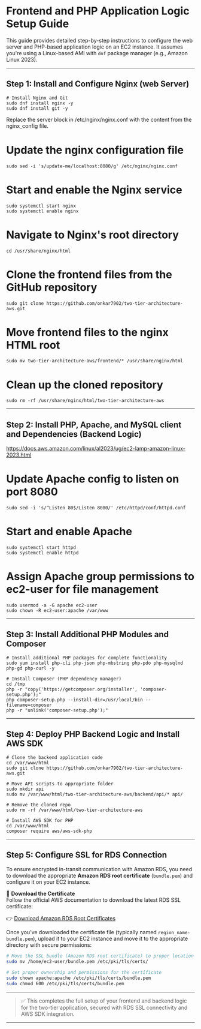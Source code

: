 # Frontend and PHP Application Logic Setup Guide

This guide provides detailed step-by-step instructions to configure the web server and PHP-based application logic on an EC2 instance. It assumes you're using a Linux-based AMI with `dnf` package manager (e.g., Amazon Linux 2023).

---

## Step 1: Install and Configure Nginx (web Server)

```
# Install Nginx and Git
sudo dnf install nginx -y
sudo dnf install git -y
```

Replace the server block in /etc/nginx/nginx.conf with the content from the nginx_config file.

# Update the nginx configuration file
```
sudo sed -i 's/update-me/localhost:8080/g' /etc/nginx/nginx.conf
```

# Start and enable the Nginx service
```
sudo systemctl start nginx
sudo systemctl enable nginx
```

# Navigate to Nginx's root directory
```
cd /usr/share/nginx/html
```

# Clone the frontend files from the GitHub repository
```
sudo git clone https://github.com/onkar7902/two-tier-architecture-aws.git
```

# Move frontend files to the nginx HTML root
```
sudo mv two-tier-architecture-aws/frontend/* /usr/share/nginx/html
```

# Clean up the cloned repository
```
sudo rm -rf /usr/share/nginx/html/two-tier-architecture-aws
```

---

## Step 2: Install PHP, Apache, and MySQL client and Dependencies (Backend Logic)
https://docs.aws.amazon.com/linux/al2023/ug/ec2-lamp-amazon-linux-2023.html


# Update Apache config to listen on port 8080
```
sudo sed -i 's/^Listen 80$/Listen 8080/' /etc/httpd/conf/httpd.conf
```

# Start and enable Apache
```
sudo systemctl start httpd
sudo systemctl enable httpd
```

# Assign Apache group permissions to ec2-user for file management
```
sudo usermod -a -G apache ec2-user
sudo chown -R ec2-user:apache /var/www
```

---

## Step 3: Install Additional PHP Modules and Composer

```
# Install additional PHP packages for complete functionality
sudo yum install php-cli php-json php-mbstring php-pdo php-mysqlnd php-gd php-curl -y

# Install Composer (PHP dependency manager)
cd /tmp
php -r "copy('https://getcomposer.org/installer', 'composer-setup.php');"
php composer-setup.php --install-dir=/usr/local/bin --filename=composer
php -r "unlink('composer-setup.php');"
```

---

## Step 4: Deploy PHP Backend Logic and Install AWS SDK

```
# Clone the backend application code
cd /var/www/html
sudo git clone https://github.com/onkar7902/two-tier-architecture-aws.git

# Move API scripts to appropriate folder
sudo mkdir api
sudo mv /var/www/html/two-tier-architecture-aws/backend/api/* api/

# Remove the cloned repo
sudo rm -rf /var/www/html/two-tier-architecture-aws

# Install AWS SDK for PHP
cd /var/www/html
composer require aws/aws-sdk-php
```

---

## Step 5: Configure SSL for RDS Connection

To ensure encrypted in-transit communication with Amazon RDS, you need to download the appropriate **Amazon RDS root certificate** (`bundle.pem`) and configure it on your EC2 instance.

🔗 **Download the Certificate**  
Follow the official AWS documentation to download the latest RDS SSL certificate:

👉 [Download Amazon RDS Root Certificates](https://docs.aws.amazon.com/AmazonRDS/latest/UserGuide/UsingWithRDS.SSL.html#UsingWithRDS.SSL.CertificatesAllRegions)

Once you’ve downloaded the certificate file (typically named `region_name-bundle.pem`), upload it to your EC2 instance and move it to the appropriate directory with secure permissions:

```bash
# Move the SSL bundle (Amazon RDS root certificate) to proper location
sudo mv /home/ec2-user/bundle.pem /etc/pki/tls/certs/

# Set proper ownership and permissions for the certificate
sudo chown apache:apache /etc/pki/tls/certs/bundle.pem
sudo chmod 600 /etc/pki/tls/certs/bundle.pem
```

---

> ✅ This completes the full setup of your frontend and backend logic for the two-tier application, secured with RDS SSL connectivity and AWS SDK integration.

---